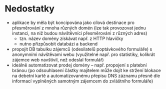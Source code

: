# Nedostatky

- aplikace by měla být koncipována jako cílová destinace pro přesměrování z mnoha různých domén
  (lze tak provozovat jednu instanci, na niž budou návštěvníci přesměrováni z různých adres)
  - tzn. název domény získávat např. z HTTP hlavičky
  - nutno přizpůsobit databázi a backend
- propojit DB tabulku zájemců (odesilatelů poptávkového formuláře) s anonymními návštěvami webu
  (využitelné např. pro statistiky, kolikrát zájemce web navštivil, než odeslal formulář)
- ideálně automatizovat prodej domény&nbsp;&ndash;&nbsp;např. propojení s platební bránou (po odsouhlasení částky majitelem může dojít ke stržení blokace
  na debetní kartě a automatizovanému přepisu DNS záznamu přesně dle informací vyplněných samotným zájemcem do zvláštního formuláře)
